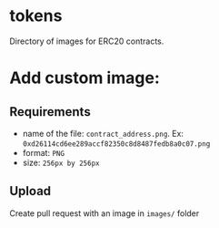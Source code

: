 # tokens

Directory of images for ERC20 contracts.

# Add custom image:
## Requirements
- name of the file: `contract_address.png`. Ex: `0xd26114cd6ee289accf82350c8d8487fedb8a0c07.png`
- format: `PNG`
- size: `256px by 256px`
## Upload
Create pull request with an image in `images/` folder
